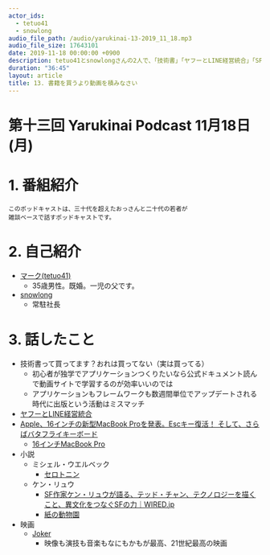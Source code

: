 ```yaml
---
actor_ids:
  - tetuo41
  - snowlong
audio_file_path: /audio/yarukinai-13-2019_11_18.mp3
audio_file_size: 17643101
date: 2019-11-18 00:00:00 +0900
description: tetuo41とsnowlongさんの2人で、「技術書」「ヤフーとLINE経営統合」「SF小説」「Joker」について話しました。
duration: "36:45"
layout: article
title: 13. 書籍を買うより動画を積みなさい
---
```


# 第十三回 Yarukinai Podcast 11月18日(月)

# 1. 番組紹介
    このポッドキャストは、三十代を超えたおっさんと二十代の若者が
    雑談ベースで話すポッドキャストです。

# 2. 自己紹介
- [マーク(tetuo41)](https://twitter.com/tetuo41)
    - 35歳男性。既婚。一児の父です。
- [snowlong](https://twitter.com/_snowlong)
    - 常駐社長

# 3. 話したこと
- 技術書って買ってます？おれは買ってない（実は買ってる）
    - 初心者が独学でアプリケーションつくりたいなら公式ドキュメント読んで動画サイトで学習するのが効率いいのでは
    - アプリケーションもフレームワークも数週間単位でアップデートされる時代に出版という活動はミスマッチ
- [ヤフーとLINE経営統合](http://kabumatome.doorblog.jp/archives/65952904.html)
- [Apple、16インチの新型MacBook Proを発表。Escキー復活！ そして、さらばバタフライキーボード](https://www.gizmodo.jp/2019/11/macbook-pro-16-inch-first-look.html)
    - [16インチMacBook Pro](https://www.apple.com/jp/macbook-pro-16/)
- 小説
    - ミシェル・ウエルベック
        - [セロトニン](https://www.amazon.co.jp/exec/obidos/ASIN/B07YZLDWQC/31415q2-22/ref=nosim/)
    - ケン・リュウ
        - [SF作家ケン・リュウが語る、テッド・チャン、テクノロジーを描くこと、異文化をつなぐSFの力｜WIRED.jp](https://wired.jp/2017/05/20/ken-liu/)
        - [紙の動物園](https://www.amazon.co.jp/exec/obidos/ASIN/B00YGIKMNW/31415q2-22/ref=nosim/)
- 映画
    - [Joker](https://www.youtube.com/watch?v=HCF86Vjw7NI)
        - 映像も演技も音楽もなにもかもが最高、21世紀最高の映画
